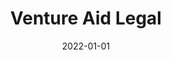 ---
title: "Venture Aid Legal"
date: 2022-01-01
draft: false
description: "Conversion-optimized website for a law firm, with focus on paid search traffic (PPC)."
tags: ["Wordpress", "Web Design"]
livesite: "https://www.ventureaidlegal.com/"
images:
  - src: "/images/venture-aid/venture-aid.jpg"
    alt: "Venture Aid Legal Homepage"
---